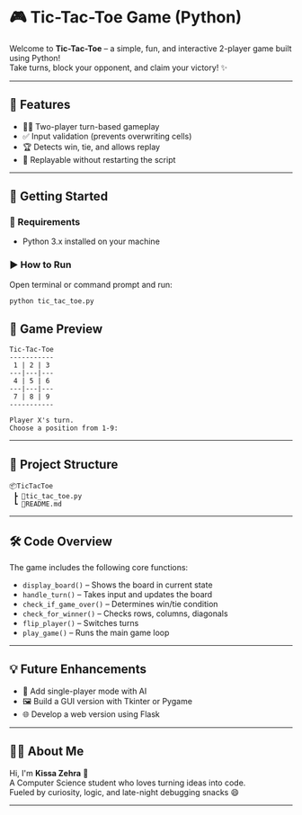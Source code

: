 # 🎮 Tic-Tac-Toe Game (Python)

Welcome to **Tic-Tac-Toe** – a simple, fun, and interactive 2-player game built using Python!  
Take turns, block your opponent, and claim your victory! ✨

---

## 🧠 Features

- 🧍‍♂️ Two-player turn-based gameplay  
- ✅ Input validation (prevents overwriting cells)  
- 🏆 Detects win, tie, and allows replay  
- 🔁 Replayable without restarting the script  

---

## 🚀 Getting Started

### 💾 Requirements
- Python 3.x installed on your machine

### ▶️ How to Run

Open terminal or command prompt and run:

```bash
python tic_tac_toe.py
```

## 🎯 Game Preview

```
Tic-Tac-Toe
-----------
 1 | 2 | 3
---|---|---
 4 | 5 | 6
---|---|---
 7 | 8 | 9
-----------

Player X's turn.
Choose a position from 1-9:
```

---

## 📁 Project Structure

```
📦TicTacToe
 ┣ 📜tic_tac_toe.py
 ┗ 📜README.md
```

---

## 🛠️ Code Overview

The game includes the following core functions:

- `display_board()` – Shows the board in current state  
- `handle_turn()` – Takes input and updates the board  
- `check_if_game_over()` – Determines win/tie condition  
- `check_for_winner()` – Checks rows, columns, diagonals  
- `flip_player()` – Switches turns  
- `play_game()` – Runs the main game loop  

---

## 💡 Future Enhancements

- 🤖 Add single-player mode with AI  
- 🖼️ Build a GUI version with Tkinter or Pygame  
- 🌐 Develop a web version using Flask  

---

## 🙋‍♀️ About Me

Hi, I'm **Kissa Zehra** 👋  
A Computer Science student who loves turning ideas into code.  
Fueled by curiosity, logic, and late-night debugging snacks 😄

---
